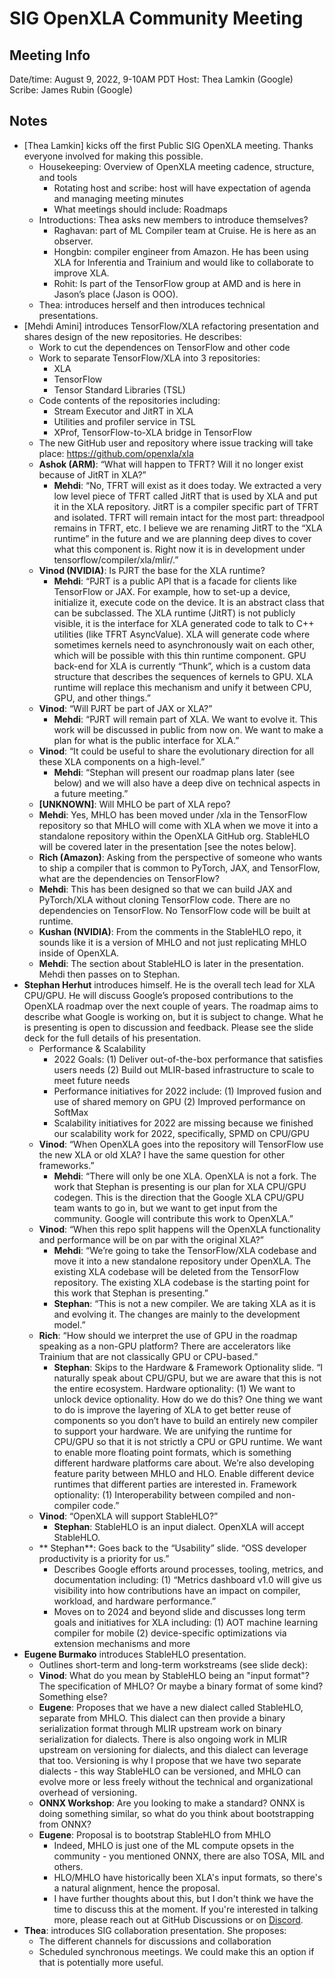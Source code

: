 # SIG OpenXLA Community Meeting
## Meeting Info

Date/time: August 9, 2022, 9-10AM PDT
Host: Thea Lamkin (Google)
Scribe: James Rubin (Google)

## Notes

* [Thea Lamkin] kicks off the first Public SIG OpenXLA meeting. Thanks everyone involved for making this possible. 
  * Housekeeping: Overview of OpenXLA meeting cadence, structure, and tools
    * Rotating host and scribe: host will have expectation of agenda and managing meeting minutes
    * What meetings should include: Roadmaps
  * Introductions: Thea asks new members to introduce themselves?
    * Raghavan: part of ML Compiler team at Cruise. He is here as an observer.
    * Hongbin: compiler engineer from Amazon. He has been using XLA for Inferentia and Trainium and would like to collaborate to improve XLA.
    * Rohit: Is part of the TensorFlow group at AMD and is here in Jason’s place (Jason is OOO).
  * Thea: introduces herself and then introduces technical presentations.
* [Mehdi Amini] introduces TensorFlow/XLA refactoring presentation and shares design of the new repositories. He describes:
  * Work to cut the dependences on TensorFlow and other code
  * Work to separate TensorFlow/XLA into 3 repositories:
    * XLA
    * TensorFlow
    * Tensor Standard Libraries (TSL)
  * Code contents of the repositories including: 
    * Stream Executor and JitRT in XLA
    * Utilities and profiler service in TSL
    * XProf, TensorFlow-to-XLA bridge in TensorFlow
  * The new GitHub user and repository where issue tracking will take place: https://github.com/openxla/xla
  * **Ashok (ARM)**: “What will happen to TFRT? Will it no longer exist because of JitRT in XLA?”
    * **Mehdi**: “No, TFRT will exist as it does today. We extracted a very low level piece of TFRT called JitRT that is used by XLA and put it in the XLA repository. JitRT is a compiler specific part of TFRT and isolated. TFRT will remain intact for the most part: threadpool remains in TFRT, etc. I believe we are renaming JitRT to the “XLA runtime” in the future and we are planning deep dives to cover what this component is. Right now it is in development under tensorflow/compiler/xla/mlir/.”
  * **Vinod (NVIDIA)**: Is PJRT the base for the XLA runtime?
    * **Mehdi**: “PJRT is a public API that is a facade for clients like TensorFlow or JAX. For example, how to set-up a device, initialize it, execute code on the device. It is an abstract class that can be subclassed. The XLA runtime (JitRT) is not publicly visible, it is the interface for XLA generated code to talk to C++ utilities (like TFRT AsyncValue). XLA will generate code where sometimes kernels need to asynchronously wait on each other, which will be possible with this thin runtime component. GPU back-end for XLA is currently “Thunk”, which is a custom data structure that describes the sequences of kernels to GPU. XLA runtime will replace this mechanism and unify it between CPU, GPU, and other things.”
  * **Vinod**: “Will PJRT be part of JAX or XLA?”
    * **Mehdi**: “PJRT will remain part of XLA. We want to evolve it. This work will be discussed in public from now on. We want to make a plan for what is the public interface for XLA.”
  * **Vinod**: “It could be useful to share the evolutionary direction for all these XLA components on a high-level.”
    * **Mehdi**: “Stephan will present our roadmap plans later (see below) and we will also have a deep dive on technical aspects in a future meeting.”
  * **[UNKNOWN]**: Will MHLO be part of XLA repo?
  * **Mehdi**: Yes, MHLO has been moved under /xla in the TensorFlow repository so that MHLO will come with XLA when we move it into a standalone repository within the OpenXLA GitHub org. StableHLO will be covered later in the presentation [see the notes below].
  * **Rich (Amazon)**: Asking from the perspective of someone who wants to ship a compiler that is common to PyTorch, JAX, and TensorFlow, what are the dependencies on TensorFlow?
  * **Mehdi**: This has been designed so that we can build JAX and PyTorch/XLA without cloning TensorFlow code. There are no dependencies on TensorFlow. No TensorFlow code will be built at runtime.
  * **Kushan (NVIDIA)**: From the comments in the StableHLO repo, it sounds like it is a version of MHLO and not just replicating MHLO inside of OpenXLA.
  * **Mehdi**: The section about StableHLO is later in the presentation. Mehdi then passes on to Stephan.
* **Stephan Herhut** introduces himself. He is the overall tech lead for XLA CPU/GPU. He will discuss Google’s proposed contributions to the OpenXLA roadmap over the next couple of years. The roadmap aims to describe what Google is working on, but it is subject to change. What he is presenting is open to discussion and feedback. Please see the slide deck for the full details of his presentation.
  * Performance & Scalability
    * 2022 Goals: (1) Deliver out-of-the-box performance that satisfies users needs (2) Build out MLIR-based infrastructure to scale to meet future needs
    * Performance initiatives for 2022 include: (1) Improved fusion and use of shared memory on GPU (2) Improved performance on SoftMax
    * Scalability initiatives for 2022 are missing because we finished our scalability work for 2022, specifically, SPMD on CPU/GPU
  * **Vinod**: “When OpenXLA goes into the repository will TensorFlow use the new XLA or old XLA? I have the same question for other frameworks.”
    * **Mehdi**: “There will only be one XLA. OpenXLA is not a fork. The work that Stephan is presenting is our plan for XLA CPU/GPU codegen. This is the direction that the Google XLA CPU/GPU team wants to go in, but we want to get input from the community. Google will contribute this work to OpenXLA.”
  * **Vinod**: “When this repo split happens will the OpenXLA functionality and performance will be on par with the original XLA?”
    * **Mehdi**: “We’re going to take the TensorFlow/XLA codebase and move it into a new standalone repository under OpenXLA. The existing XLA codebase will be deleted from the TensorFlow repository. The existing XLA codebase is the starting point for this work that Stephan is presenting.”
    * **Stephan**: “This is not a new compiler. We are taking XLA as it is and evolving it. The changes are mainly to the development model.”
  * **Rich**: “How should we interpret the use of GPU in the roadmap speaking as a non-GPU platform? There are accelerators like Trainium that are not classically GPU or CPU-based.”
    * **Stephan**: Skips to the Hardware & Framework Optionality slide. “I naturally speak about CPU/GPU, but we are aware that this is not the entire ecosystem. Hardware optionality: (1) We want to unlock device optionality. How do we do this? One thing we want to do is improve the layering of XLA to get better reuse of components so you don’t have to build an entirely new compiler to support your hardware. We are unifying the runtime for CPU/GPU so that it is not strictly a CPU or GPU runtime. We want to enable more floating point formats, which is something different hardware platforms care about. We’re also developing feature parity between MHLO and HLO. Enable different device runtimes that different parties are interested in. Framework optionality: (1) Interoperability between compiled and non-compiler code.”
  * **Vinod**: “OpenXLA will support StableHLO?” 
    * **Stephan**: StableHLO is an input dialect. OpenXLA will accept StableHLO.
  * ** Stephan**: Goes back to the “Usability” slide. “OSS developer productivity is a priority for us.” 
    * Describes Google efforts around processes, tooling, metrics, and documentation including: (1) “Metrics dashboard v1.0 will give us visibility into how contributions have an impact on compiler, workload, and hardware performance.”
    * Moves on to 2024 and beyond slide and discusses long term goals and initiatives for XLA including: (1) AOT machine learning compiler for mobile (2) device-specific optimizations via extension mechanisms and more
* **Eugene Burmako** introduces StableHLO presentation.
  * Outlines short-term and long-term workstreams (see slide deck):
  * **Vinod**: What do you mean by StableHLO being an "input format"? The specification of MHLO? Or maybe a binary format of some kind? Something else?
  * **Eugene**: Proposes that we have a new dialect called StableHLO, separate from MHLO. This dialect can then provide a binary serialization format through MLIR upstream work on binary serialization for dialects.  There is also ongoing work in MLIR upstream on versioning for dialects, and this dialect can leverage that too. Versioning is why I propose that we have two separate dialects - this way StableHLO can be versioned, and MHLO can evolve more or less freely without the technical and organizational overhead of versioning.
  * **ONNX Workshop**: Are you looking to make a standard? ONNX is doing something similar, so what do you think about bootstrapping from ONNX?
  * **Eugene**: Proposal is to bootstrap StableHLO from MHLO
    * Indeed, MHLO is just one of the ML compute opsets in the community - you mentioned ONNX, there are also TOSA, MIL and others.
    * HLO/MHLO have historically been XLA's input formats, so there's a natural alignment, hence the proposal.
    * I have further thoughts about this, but I don't think we have the time to discuss this at the moment. If you're interested in talking more, please reach out at GitHub Discussions or on [Discord](https://discord.com/invite/UcUbMR5A).
* **Thea**: introduces SIG collaboration presentation. She proposes:
  * The different channels for discussions and collaboration
  * Scheduled synchronous meetings. We could make this an option if that is potentially more useful.
